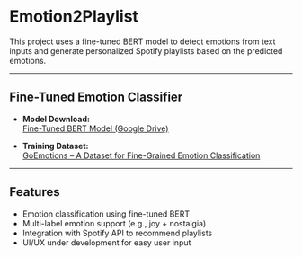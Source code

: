 # Emotion2Playlist

This project uses a fine-tuned BERT model to detect emotions from text inputs and generate personalized Spotify playlists based on the predicted emotions.

---

## Fine-Tuned Emotion Classifier

- **Model Download:**  
  [Fine-Tuned BERT Model (Google Drive)](https://drive.google.com/file/d/1LKx-9Krz9dN9xs0vHefOwtU5GD_YTYn2/view?usp=drive_link)

- **Training Dataset:**  
  [GoEmotions – A Dataset for Fine-Grained Emotion Classification](https://research.google/blog/goemotions-a-dataset-for-fine-grained-emotion-classification/)

---

## Features

- Emotion classification using fine-tuned BERT
- Multi-label emotion support (e.g., joy + nostalgia)
- Integration with Spotify API to recommend playlists
- UI/UX under development for easy user input
